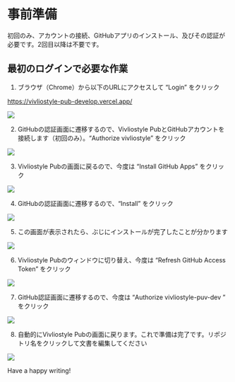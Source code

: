 # 事前準備

初回のみ、アカウントの接続、GitHubアプリのインストール、及びその認証が必要です。2回目以降は不要です。

## 最初のログインで必要な作業

1. ブラウザ（Chrome）から以下のURLにアクセスして “Login” をクリック

https://vivliostyle-pub-develop.vercel.app/

![ ](/images/advance-preparation/login/fig-1.png)

2. GitHubの認証画面に遷移するので、Vivliostyle PubとGitHubアカウントを接続します（初回のみ）。“Authorize vivliostyle” をクリック 

![ ](/images/advance-preparation/login/fig-2.png)

3. Vivliostyle Pubの画面に戻るので、今度は “Install GitHub Apps” をクリック

![ ](/images/advance-preparation/login/fig-3.png)

4. GitHubの認証画面に遷移するので、“Install” をクリック

![ ](/images/advance-preparation/login/fig-4.png)

5. この画面が表示されたら、ぶじにインストールが完了したことが分かります

![ ](/images/advance-preparation/login/fig-5.png)

6. Vivliostyle Pubのウィンドウに切り替え、今度は “Refresh GitHub Access Token” をクリック

![ ](/images/advance-preparation/login/fig-6.png)

7. GitHub認証画面に遷移するので、今度は “Authorize vivliostyle-puv-dev ” をクリック

![ ](/images/advance-preparation/login/fig-7.png)

8. 自動的にVivliostyle Pubの画面に戻ります。これで準備は完了です。リポジトリ名をクリックして文書を編集してください

![ ](/images/advance-preparation/login/fig-8.png)

Have a happy writing!